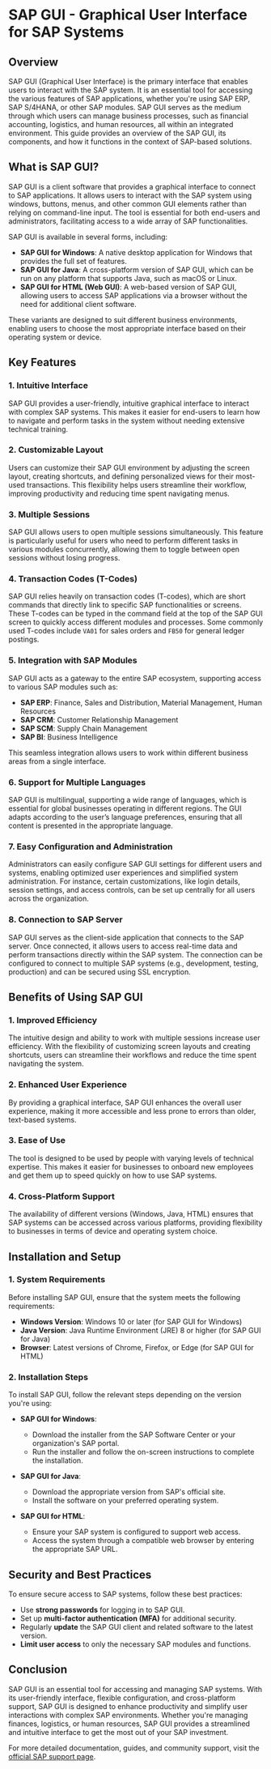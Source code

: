 # SAP GUI - Graphical User Interface for SAP Systems

## Overview

SAP GUI (Graphical User Interface) is the primary interface that enables users to interact with the SAP system. It is an essential tool for accessing the various features of SAP applications, whether you're using SAP ERP, SAP S/4HANA, or other SAP modules. SAP GUI serves as the medium through which users can manage business processes, such as financial accounting, logistics, and human resources, all within an integrated environment. This guide provides an overview of the SAP GUI, its components, and how it functions in the context of SAP-based solutions.

## What is SAP GUI?

SAP GUI is a client software that provides a graphical interface to connect to SAP applications. It allows users to interact with the SAP system using windows, buttons, menus, and other common GUI elements rather than relying on command-line input. The tool is essential for both end-users and administrators, facilitating access to a wide array of SAP functionalities.

SAP GUI is available in several forms, including:

- **SAP GUI for Windows**: A native desktop application for Windows that provides the full set of features.
- **SAP GUI for Java**: A cross-platform version of SAP GUI, which can be run on any platform that supports Java, such as macOS or Linux.
- **SAP GUI for HTML (Web GUI)**: A web-based version of SAP GUI, allowing users to access SAP applications via a browser without the need for additional client software.

These variants are designed to suit different business environments, enabling users to choose the most appropriate interface based on their operating system or device.

## Key Features

### 1. **Intuitive Interface**

SAP GUI provides a user-friendly, intuitive graphical interface to interact with complex SAP systems. This makes it easier for end-users to learn how to navigate and perform tasks in the system without needing extensive technical training.

### 2. **Customizable Layout**

Users can customize their SAP GUI environment by adjusting the screen layout, creating shortcuts, and defining personalized views for their most-used transactions. This flexibility helps users streamline their workflow, improving productivity and reducing time spent navigating menus.

### 3. **Multiple Sessions**

SAP GUI allows users to open multiple sessions simultaneously. This feature is particularly useful for users who need to perform different tasks in various modules concurrently, allowing them to toggle between open sessions without losing progress.

### 4. **Transaction Codes (T-Codes)**

SAP GUI relies heavily on transaction codes (T-codes), which are short commands that directly link to specific SAP functionalities or screens. These T-codes can be typed in the command field at the top of the SAP GUI screen to quickly access different modules and processes. Some commonly used T-codes include `VA01` for sales orders and `FB50` for general ledger postings.

### 5. **Integration with SAP Modules**

SAP GUI acts as a gateway to the entire SAP ecosystem, supporting access to various SAP modules such as:

- **SAP ERP**: Finance, Sales and Distribution, Material Management, Human Resources
- **SAP CRM**: Customer Relationship Management
- **SAP SCM**: Supply Chain Management
- **SAP BI**: Business Intelligence

This seamless integration allows users to work within different business areas from a single interface.

### 6. **Support for Multiple Languages**

SAP GUI is multilingual, supporting a wide range of languages, which is essential for global businesses operating in different regions. The GUI adapts according to the user’s language preferences, ensuring that all content is presented in the appropriate language.

### 7. **Easy Configuration and Administration**

Administrators can easily configure SAP GUI settings for different users and systems, enabling optimized user experiences and simplified system administration. For instance, certain customizations, like login details, session settings, and access controls, can be set up centrally for all users across the organization.

### 8. **Connection to SAP Server**

SAP GUI serves as the client-side application that connects to the SAP server. Once connected, it allows users to access real-time data and perform transactions directly within the SAP system. The connection can be configured to connect to multiple SAP systems (e.g., development, testing, production) and can be secured using SSL encryption.

## Benefits of Using SAP GUI

### 1. **Improved Efficiency**

The intuitive design and ability to work with multiple sessions increase user efficiency. With the flexibility of customizing screen layouts and creating shortcuts, users can streamline their workflows and reduce the time spent navigating the system.

### 2. **Enhanced User Experience**

By providing a graphical interface, SAP GUI enhances the overall user experience, making it more accessible and less prone to errors than older, text-based systems.

### 3. **Ease of Use**

The tool is designed to be used by people with varying levels of technical expertise. This makes it easier for businesses to onboard new employees and get them up to speed quickly on how to use SAP systems.

### 4. **Cross-Platform Support**

The availability of different versions (Windows, Java, HTML) ensures that SAP systems can be accessed across various platforms, providing flexibility to businesses in terms of device and operating system choice.

## Installation and Setup

### 1. **System Requirements**

Before installing SAP GUI, ensure that the system meets the following requirements:

- **Windows Version**: Windows 10 or later (for SAP GUI for Windows)
- **Java Version**: Java Runtime Environment (JRE) 8 or higher (for SAP GUI for Java)
- **Browser**: Latest versions of Chrome, Firefox, or Edge (for SAP GUI for HTML)

### 2. **Installation Steps**

To install SAP GUI, follow the relevant steps depending on the version you're using:

- **SAP GUI for Windows**:
    
    - Download the installer from the SAP Software Center or your organization's SAP portal.
    - Run the installer and follow the on-screen instructions to complete the installation.
- **SAP GUI for Java**:
    
    - Download the appropriate version from SAP's official site.
    - Install the software on your preferred operating system.
- **SAP GUI for HTML**:
    
    - Ensure your SAP system is configured to support web access.
    - Access the system through a compatible web browser by entering the appropriate SAP URL.

## Security and Best Practices

To ensure secure access to SAP systems, follow these best practices:

- Use **strong passwords** for logging in to SAP GUI.
- Set up **multi-factor authentication (MFA)** for additional security.
- Regularly **update** the SAP GUI client and related software to the latest version.
- **Limit user access** to only the necessary SAP modules and functions.

## Conclusion

SAP GUI is an essential tool for accessing and managing SAP systems. With its user-friendly interface, flexible configuration, and cross-platform support, SAP GUI is designed to enhance productivity and simplify user interactions with complex SAP environments. Whether you're managing finances, logistics, or human resources, SAP GUI provides a streamlined and intuitive interface to get the most out of your SAP investment.

For more detailed documentation, guides, and community support, visit the [official SAP support page](https://support.sap.com).
